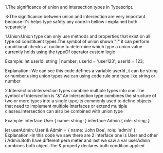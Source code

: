 1.The significance of union and intersection types in Typescript.

=>The significance between union and intersection are very important because it's helps type safety any code.In bellow i explained both separately

1.Union:Union type can only use methods and properties that exist on all type od constituent types.The symbol of union shown "|" it can perform conditional checks at runtime to determine which type a union value currently holds using the typeOf operator custom logic

Example:
   let userId: string | number;
   userId = 'user123';
   userId = 123;

Explanation:-We can see this code defines a variable userId ,it can be string or number.using union types we can using code rule one type like string or number




2.Intersection:Intersection types combine multiple types into one.The symbol of intersection is "&".An intersection type combines the structure of two or more types into a single type,its commonly used to define objects that need to implement multiple interfaces or extend multiple classes.Intersection can also be combined with union type



Example:
interface User {
name: string;
}
interface Admin {
role: string;
}

let userAdmin: User & Admin = {
name: 'John Doe',
role: 'admin'
};
Explanation:-In this code we saw there are 2 interface one is User and other i Admin.Both have different pera meter and last we saw a var userAdmin combines both object.The & property declares both condition applied
